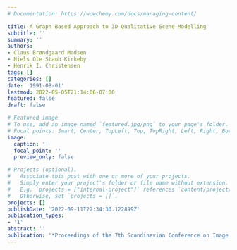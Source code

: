 ```yaml
---
# Documentation: https://wowchemy.com/docs/managing-content/

title: A Graph Based Approach to 3D Qualitative Scene Modelling
subtitle: ''
summary: ''
authors:
- Claus Brøndgaard Madsen
- Niels Ole Staub Kirkeby
- Henrik I. Christensen
tags: []
categories: []
date: '1991-08-01'
lastmod: 2022-05-05T21:14:06-07:00
featured: false
draft: false

# Featured image
# To use, add an image named `featured.jpg/png` to your page's folder.
# Focal points: Smart, Center, TopLeft, Top, TopRight, Left, Right, BottomLeft, Bottom, BottomRight.
image:
  caption: ''
  focal_point: ''
  preview_only: false

# Projects (optional).
#   Associate this post with one or more of your projects.
#   Simply enter your project's folder or file name without extension.
#   E.g. `projects = ["internal-project"]` references `content/project/deep-learning/index.md`.
#   Otherwise, set `projects = []`.
projects: []
publishDate: '2022-09-11T22:34:30.122899Z'
publication_types:
- '1'
abstract: ''
publication: '*Proceedings of the 7th Scandinavian Conference on Image Analysis*'
---
```

